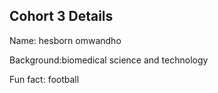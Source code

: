 ## Cohort 3 Details


Name: hesborn omwandho

Background:biomedical science and technology

Fun fact: football

